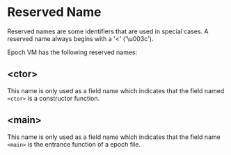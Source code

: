 # Reserved Name

Reserved names are some identifiers that are used in special cases.
A reserved name always begins with a '<' ('\u003c').

Epoch VM has the following reserved names:

## \<ctor\>
This name is only used as a field name which indicates that
the field named `<ctor>` is a constructor function.

## \<main\>
This name is only used as a field name which indicates that
the field name `<main>` is the entrance function of a epoch file.
